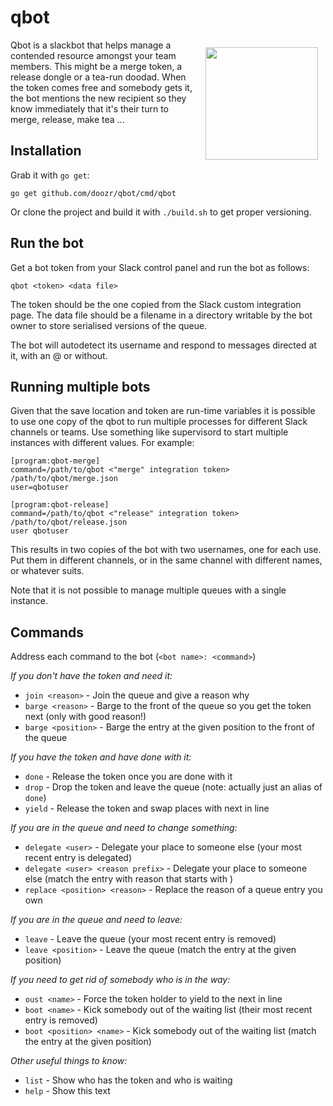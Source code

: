 # qbot

<img align="right" width="180" style="margin: 12px" src="https://cdn.rawgit.com/doozr/qbot/master/qbot.svg">

Qbot is a slackbot that helps manage a contended resource amongst your team members. This might be a merge token,
a release dongle or a tea-run doodad. When the token comes free and somebody gets it, the bot mentions the new
recipient so they know immediately that it's their turn to merge, release, make tea ...

## Installation

Grab it with `go get`:

    go get github.com/doozr/qbot/cmd/qbot

Or clone the project and build it with `./build.sh` to get proper
versioning.

## Run the bot

Get a bot token from your Slack control panel and run the bot as follows:

    qbot <token> <data file>

The token should be the one copied from the Slack custom integration page. The data file should be a filename in a
directory writable by the bot owner to store serialised versions of the queue.

The bot will autodetect its username and respond to messages directed at it, with an @ or without.

## Running multiple bots

Given that the save location and token are run-time variables it is possible to use one copy of the qbot to run
multiple processes for different Slack channels or teams. Use something like supervisord to start multiple instances
with different values. For example:

    [program:qbot-merge]
    command=/path/to/qbot <"merge" integration token> /path/to/qbot/merge.json
    user=qbotuser

    [program:qbot-release]
    command=/path/to/qbot <"release" integration token> /path/to/qbot/release.json
    user qbotuser

This results in two copies of the bot with two usernames, one for each use. Put them in different channels, or in
the same channel with different names, or whatever suits.

Note that it is not possible to manage multiple queues with a single instance.

## Commands

Address each command to the bot (`<bot name>: <command>`)

*If you don't have the token and need it:*

* `join <reason>` - Join the queue and give a reason why
* `barge <reason>` - Barge to the front of the queue so you get the token next (only with good reason!)
* `barge <position>` - Barge the entry at the given position to the front of the queue

*If you have the token and have done with it:*

* `done` - Release the token once you are done with it
* `drop` - Drop the token and leave the queue (note: actually just an alias of `done`)
* `yield` - Release the token and swap places with next in line

*If you are in the queue and need to change something:*

* `delegate <user>` - Delegate your place to someone else (your most recent entry is delegated)
* `delegate <user> <reason prefix>` - Delegate your place to someone else (match the entry with reason that starts with <reason prefix>)
* `replace <position> <reason>` - Replace the reason of a queue entry you own

*If you are in the queue and need to leave:*

* `leave` - Leave the queue (your most recent entry is removed)
* `leave <position>` - Leave the queue (match the entry at the given position)

*If you need to get rid of somebody who is in the way:*

* `oust <name>` - Force the token holder to yield to the next in line
* `boot <name>` - Kick somebody out of the waiting list (their most recent entry is removed)
* `boot <position> <name>` - Kick somebody out of the waiting list (match the entry at the given position)

*Other useful things to know:*

* `list` - Show who has the token and who is waiting
* `help` - Show this text
